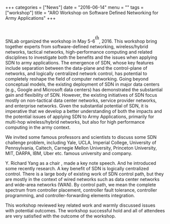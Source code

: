 +++
categories = ["News"]
date = "2016-06-14"
menu = ""
tags = ["workshop"]
title = "ARO Workshop on Software Defined Networking for Army Applications"
+++

<br/>

SNLab organized the workshop in May 5-6<sup><span style="font-family: 'Times New Roman';font-size: 16px;vertical-align: super">th</span></sup>, 2016. This workshop bring together experts from software-defined networking, wireless/hybrid networks, tactical networks, high-performance computing and related disciplines to investigate both the benefits and the issues when applying SDN to army applications. The emergence of SDN, whose key features include separation between the data-plane and the control-plane of networks, and logically centralized network control, has potential to completely reshape the field of computer networking. Going beyond conceptual models, the existing deployment of SDN in major data centers (e.g., Google and Microsoft data centers) has demonstrated the substantial gain and flexibility of SDN. However, the existing initiatives of SDN focus mostly on non-tactical data center networks, service provider networks, and enterprise networks. Given the substantial potential of SDN, it is imperative that we develop a better understanding of both the impacts and the potential issues of applying SDN to Army Applications, primarily for multi-hop wireless/hybrid networks, but also for high performance computing in the army context. 

We invited some famous professors and scientists to discuss some SDN challenge problem, including Yale, UCLA, Imperial College, University of Pennsylvania, Caltech, Carnegie Mellon University, Princeton University, MIT, DARPA, IBM, Uber etc. famous university and company.

Y. Richard Yang as a chair , made a key note speech. And he introduced some recently research. A key benefit of SDN is logically centralized control. There is a large body of existing work of SDN control path, but they are mostly in the context of wired networks such as data center networks and wide-area networks (WAN). By control path, we mean the complete spectrum from controller placement, controller fault tolerance, controller programming, and controller-forwarding elements integration.

This workshop reviewed key related work and warmly discussed issues with potential outcomes. The workshop successful hold and all of attendees are very satisfied with the outcome of the workshop.